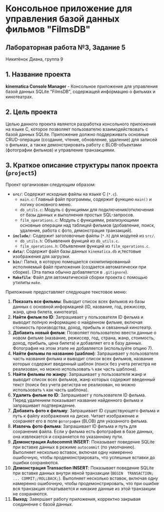 # Консольное приложение для управления базой данных фильмов "FilmsDB"

## Лабораторная работа №3, Задание 5
Никитёнок Диана, группа 9

## 1. Название проекта

**kinematica Console Manager** - Консольное приложение для управления базой данных SQLite 
"FilmsDB", содержащей информацию о фильмах и кинотеатрах.

## 2. Цель проекта

Целью данного проекта является разработка консольного приложения на языке C, которое 
позволяет пользователю взаимодействовать с базой данных SQLite. Приложение должно 
поддерживать основные CRUD-операции (создание, чтение, обновление, удаление) для записей 
о фильмах, а также демонстрировать работу с BLOB-объектами (фотографии фильмов) и 
управление транзакциями.

## 3. Краткое описание структуры папок проекта (`project5`)

Проект организован следующим образом:

-   **`src/`**: Содержит исходные файлы на языке C (`*.c`).
    -   `main.c`: Главный файл программы, содержит функцию `main()` и логику основного 
меню.
    -   `db_utils.c`: Модуль с функциями для подключения/отключения от базы данных и 
выполнения простых SQL-запросов.
    -   `film_operations.c`: Модуль с функциями, реализующими основные операции над 
таблицей фильмов (добавление, поиск, удаление, работа с фото, демонстрация транзакций).
-   **`include/`**: Содержит заголовочные файлы (`*.h`) для модулей из `src/`.
    -   `db_utils.h`: Объявления функций из `db_utils.c`.
    -   `film_operations.h`: Объявления функций из `film_operations.c`.
-   **`data/`**: Содержит файл базы данных `kinematica.db` и,тестовые изображения для 
загрузки.
-   **`bin/`**: Папка, в которую помещается скомпилированный исполняемый файл приложения 
(создается автоматически при сборке). (Эта папка обычно добавляется в `.gitignore`).
-   **`Makefile`**: Файл для автоматической сборки проекта с помощью утилиты `make`.


Приложение предоставляет следующее текстовое меню:

1.  **Показать все фильмы**:
    Выводит список всех фильмов из базы данных с основной информацией (ID, название, год, 
режиссер, жанр, цена билета, кинотеатр).
2.  **Найти фильм по ID**:
    Запрашивает у пользователя ID фильма и выводит полную информацию о найденном фильме, 
включая стоимость производства, доход, прибыль и связанный кинотеатр.
3.  **Добавить новый фильм**:
    Позволяет пользователю ввести данные о новом фильме (название, режиссер, год, страна, 
жанр, стоимость, доход, прибыль, цена билета) и добавляет его в базу данных. Фотография 
на этом этапе не добавляется (используйте опцию 7).
4.  **Найти фильмы по названию (шаблон)**:
    Запрашивает у пользователя часть названия фильма и выводит список всех фильмов, 
название которых содержит введенный шаблон (поиск без учета регистра не реализован, но 
можно использовать `%` как часть шаблона).
5.  **Найти фильмы по жанру**:
    Запрашивает у пользователя жанр и выводит список всех фильмов, жанр которых содержит 
введенный текст (поиск без учета регистра не реализован, но можно использовать `%` как 
часть шаблона).
6.  **Удалить фильм по ID**:
    Запрашивает у пользователя ID фильма. Перед удалением показывает название найденного 
фильма и запрашивает подтверждение.
7.  **Добавить фото к фильму**:
    Запрашивает ID существующего фильма и путь к файлу изображения на диске. Читает 
изображение и сохраняет его в поле `фотография` (BLOB) для указанного фильма.
8.  **Извлечь фото фильма**:
    Запрашивает ID фильма и путь для сохранения файла. Если у фильма есть фотография в 
базе данных, она извлекается и сохраняется по указанному пути.
9.  **Демонстрация Autocommit INSERT**:
    Показывает поведение SQLite при вставке данных в режиме `autocommit` (по умолчанию). 
Выполняет несколько вставок, включая одну намеренно ошибочную, чтобы продемонстрировать, 
что успешные вставки до ошибки сохраняются.
10. **Демонстрация Transaction INSERT**:
    Показывает поведение SQLite при вставке данных внутри явной транзакции (`BEGIN 
TRANSACTION; ... COMMIT;/ROLLBACK;`). Выполняет несколько вставок, включая одну намеренно 
ошибочную, чтобы продемонстрировать, что при ошибке вся транзакция откатывается и никакие 
данные из этой транзакции не сохраняются.
0.  **Выход**:
    Завершает работу приложения, корректно закрывая соединение с базой данных.

